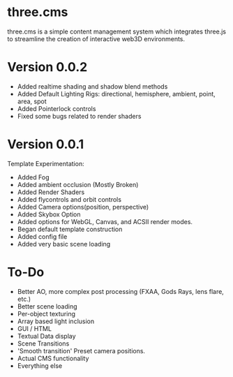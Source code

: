three.cms
=========
three.cms is a simple content management system which integrates three.js to streamline the creation of interactive web3D environments.


Version 0.0.2
=========
- Added realtime shading and shadow blend methods
- Added Default Lighting Rigs: directional, hemisphere, ambient, point, area, spot
- Added Pointerlock controls
- Fixed some bugs related to render shaders

Version 0.0.1
=========
Template Experimentation:
- Added Fog
- Added ambient occlusion (Mostly Broken)
- Added Render Shaders
- Added flycontrols and orbit controls
- Added Camera options(position, perspective)
- Added Skybox Option
- Added options for WebGL, Canvas, and ACSII render modes.
- Began default template construction
- Added config file
- Added very basic scene loading

To-Do
=========
- Better AO, more complex post processing (FXAA, Gods Rays, lens flare, etc.)
- Better scene loading
- Per-object texturing
- Array based light inclusion
- GUI / HTML
- Textual Data display
- Scene Transitions
- 'Smooth transition' Preset camera positions.
- Actual CMS functionality 
- Everything else
